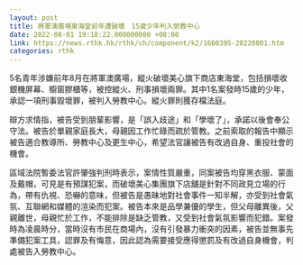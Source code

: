 ```yaml
---
layout: post
title: 將軍澳廣場東海堂前年遭破壞　15歲少年判入勞教中心
date: 2022-08-01 19:18:22.000000000 +08:00
link: https://news.rthk.hk/rthk/ch/component/k2/1660395-20220801.htm
categories: rthk
---
```


5名青年涉嫌前年8月在將軍澳廣場，縱火破壞美心旗下商店東海堂，包括損壞收銀機屏幕、櫥窗膠櫃等，被控縱火、刑事損壞兩罪。其中1名案發時15歲的少年，承認一項刑事毀壞罪，被判入勞教中心。縱火罪則獲存檔法庭。

辯方求情指，被告受到朋輩影響，是「誤入歧途」和「學壞了」，承諾以後會奉公守法。被告於單親家庭長大，母親因工作忙碌而疏於管教。之前索取的報告中顯示被告適合教導所、勞教中心及更生中心，希望法官讓被告有改過自身、重投社會的機會。

區域法院暫委法官許肇強判刑時表示，案情性質嚴重，同案被告均穿黑衣服、蒙面及戴帽，可見是有預謀犯案，而破壞美心集團旗下店舖是針對不同政見立場的行為，帶有仇視、恐嚇的意味，但被告是愚昧地對社會事件一知半解，亦受到社會氣氛、互聯網和媒體的渲染而犯案。被告本來是品學兼優的學生，但父母離異後，父親離世，母親忙於工作，不能排除是缺乏管教，又受到社會氣氛影響而犯錯。案發時為凌晨時分，當時沒有市民在商場內，沒有引發暴力衝突的因素，被告並無事先準備犯案工具，認罪及有悔意，因此認為需要接受應得懲罰及有改過自身機會，判處被告入勞教中心。
